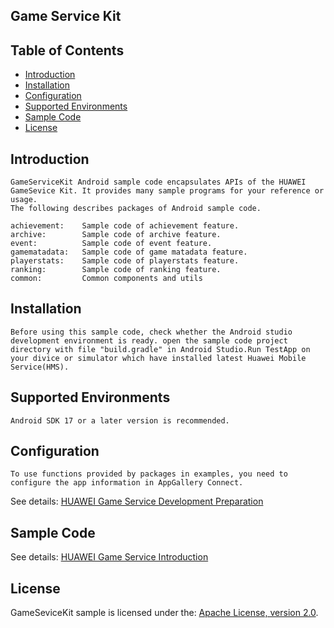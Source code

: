 ## Game Service Kit


## Table of Contents

 * [Introduction](#introduction)
 * [Installation](#installation)
 * [Configuration ](#configuration )
 * [Supported Environments](#supported-environments)
 * [Sample Code](#Sample-Code)
 * [License](#license)


## Introduction
    GameServiceKit Android sample code encapsulates APIs of the HUAWEI GameSevice Kit. It provides many sample programs for your reference or usage.
    The following describes packages of Android sample code.

    achievement:    Sample code of achievement feature.
    archive:        Sample code of archive feature.
    event:          Sample code of event feature.
    gamematadata:   Sample code of game matadata feature.
    playerstats:    Sample code of playerstats feature.
    ranking:        Sample code of ranking feature.
    common:         Common components and utils

## Installation
    Before using this sample code, check whether the Android studio development environment is ready. open the sample code project directory with file "build.gradle" in Android Studio.Run TestApp on your divice or simulator which have installed latest Huawei Mobile Service(HMS).

## Supported Environments
	Android SDK 17 or a later version is recommended.

## Configuration
    To use functions provided by packages in examples, you need to configure the app information in AppGallery Connect.
  See details: [HUAWEI Game Service Development Preparation](https://developer.huawei.com/consumer/en/doc/development/HMS-Guides/game-preparation)

## Sample Code
  See details: [HUAWEI Game Service Introduction](https://developer.huawei.com/consumer/en/doc/development/HMS-Guides/game-introduction)
##  License
  GameSeviceKit sample is licensed under the: [Apache License, version 2.0](http://www.apache.org/licenses/LICENSE-2.0).